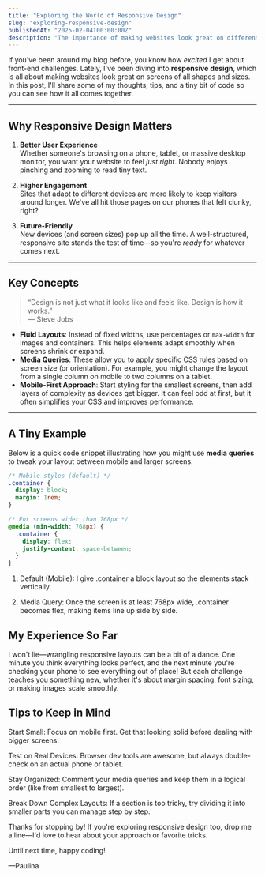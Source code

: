 ```yaml
---
title: "Exploring the World of Responsive Design"
slug: "exploring-responsive-design"
publishedAt: "2025-02-04T00:00:00Z"
description: "The importance of making websites look great on different devices."
---
```


If you've been around my blog before, you know how _excited_ I get about front-end challenges. Lately, I've been diving into **responsive design**, which is all about making websites look great on screens of all shapes and sizes. In this post, I'll share some of my thoughts, tips, and a tiny bit of code so you can see how it all comes together.

---

## Why Responsive Design Matters

1. **Better User Experience**  
   Whether someone's browsing on a phone, tablet, or massive desktop monitor, you want your website to feel _just right_. Nobody enjoys pinching and zooming to read tiny text.

2. **Higher Engagement**  
   Sites that adapt to different devices are more likely to keep visitors around longer. We've all hit those pages on our phones that felt clunky, right?

3. **Future-Friendly**  
   New devices (and screen sizes) pop up all the time. A well-structured, responsive site stands the test of time—so you're _ready_ for whatever comes next.

---

## Key Concepts

> “Design is not just what it looks like and feels like. Design is how it works.”  
> — Steve Jobs

- **Fluid Layouts**: Instead of fixed widths, use percentages or `max-width` for images and containers. This helps elements adapt smoothly when screens shrink or expand.
- **Media Queries**: These allow you to apply specific CSS rules based on screen size (or orientation). For example, you might change the layout from a single column on mobile to two columns on a tablet.
- **Mobile-First Approach**: Start styling for the smallest screens, then add layers of complexity as devices get bigger. It can feel odd at first, but it often simplifies your CSS and improves performance.

---

## A Tiny Example

Below is a quick code snippet illustrating how you might use **media queries** to tweak your layout between mobile and larger screens:

```css
/* Mobile styles (default) */
.container {
  display: block;
  margin: 1rem;
}

/* For screens wider than 768px */
@media (min-width: 768px) {
  .container {
    display: flex;
    justify-content: space-between;
  }
}
```

1. Default (Mobile): I give .container a block layout so the elements stack vertically.

2. Media Query: Once the screen is at least 768px wide, .container becomes flex, making items line up side by side.

## My Experience So Far

I won't lie—wrangling responsive layouts can be a bit of a dance. One minute you think everything looks perfect, and the next minute you're checking your phone to see everything out of place! But each challenge teaches you something new, whether it's about margin spacing, font sizing, or making images scale smoothly.

## Tips to Keep in Mind

Start Small: Focus on mobile first. Get that looking solid before dealing with bigger screens.

Test on Real Devices: Browser dev tools are awesome, but always double-check on an actual phone or tablet.

Stay Organized: Comment your media queries and keep them in a logical order (like from smallest to largest).

Break Down Complex Layouts: If a section is too tricky, try dividing it into smaller parts you can manage step by step.

Thanks for stopping by! If you're exploring responsive design too, drop me a line—I'd love to hear about your approach or favorite tricks.

Until next time, happy coding!

—Paulina
